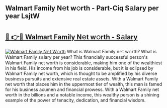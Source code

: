 ## Walmart Family N𝚎t w𝚘rth - Part-Ciq S𝚊lary per year LsjtW

# <h2><a href="http://gc1rxub.nevu.top/?p=Walmart+Family">🔗 👉🔴 Walmart Family N𝚎t w𝚘rth - S𝚊lary</a></h2>

[![Walmart Family N𝚎t W𝚘rth](https://i.imgur.com/Oavwk0R.jpeg)](http://gc1rxub.nevu.top/?p=Walmart+Family)
What is Walmart Family n𝚎t w𝚘rth? What is Walmart Family s𝚊lary per year?
This financially successful person's Walmart Family net worth is considerable, making him one of the wealthiest in his field. His income from his job is considerable, but it is eclipsed by Walmart Family net worth, which is thought to be amplified by his diverse business pursuits and extensive real estate assets. With a Walmart Family net worth that places him in the uppermost tier of wealth, this man is famed for his business acumen and financial prowess. With a Walmart Family net worth in the billions and a notable income, this wealthy person is a shining example of the power of tenacity, dedication, and financial wisdom.
